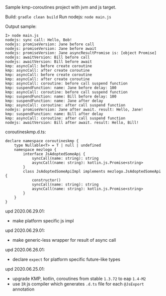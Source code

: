 Sample kmp-coroutines project with jvm and js target.

Build: `gradle clean build`
Run nodejs: `node main.js`

Output sample:
```
I> node main.js
nodejs: sync call: Hello, Bob!
nodejs: promiseVersion: Jane before call
nodejs: promiseVersion: Jane before await
nodejs: promiseVersion: Jane asyncResultPromise is: [object Promise]
nodejs: awaitVersion: Bill before call
nodejs: awaitVersion: Bill before await
kmp: asyncCall: before create coroutine
kmp: asyncCall: after create coroutine
kmp: asyncCall: before create coroutine
kmp: asyncCall: after create coroutine
kmp: asyncCall: coroutine: before call suspend function
kmp: suspendFunction: name: Jane before delay: 100
kmp: asyncCall: coroutine: before call suspend function
kmp: suspendFunction: name: Bill before delay: 100
kmp: suspendFunction: name: Jane after delay
kmp: asyncCall: coroutine: after call suspend function
nodejs: promiseVersion: Jane after await. result: Hello, Jane!
kmp: suspendFunction: name: Bill after delay
kmp: asyncCall: coroutine: after call suspend function
nodejs: awaitVersion: Bill after await. result: Hello, Bill!
```

coroutineskmp.d.ts:
```
declare namespace coroutineskmp {
    type Nullable<T> = T | null | undefined
    namespace mezlogo {
        interface JsAdoptedSomeApi {
            syncCall(name: string): string
            asyncCall(name: string): kotlin.js.Promise<string>
        }
        class JsAdoptedSomeApiImpl implements mezlogo.JsAdoptedSomeApi {
            constructor()
            syncCall(name: string): string
            asyncCall(name: string): kotlin.js.Promise<string>
        }
    }
}
```

upd 2020.06.29.01:
- make platform specific js impl

upd 2020.06.29.01:
- make generic-less wrapper for result of async call

upd 2020.06.26.01:
- declare `expect` for platform specific future-like types

upd 2020.06.25.01:
- upgrade KMP, kotlin, coroutines from stable `1.3.72` to eap `1.4-M2`
- use `IR` js compiler which generates `.d.ts` file for each `@JsExport` annotation